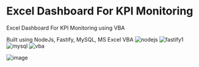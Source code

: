 # Excel Dashboard For KPI Monitoring
Excel Dashboard For KPI Monitoring using VBA

Built using NodeJs, Fastify, MySQL, MS Excel VBA  ![nodejs](![png-clipart-node-js-express-js-javascript-redis-mean-node-js-angle-text](https://github.com/anungma/Excel-Dashboard-For-KPI-Monitoring/assets/82875299/5a60b751-9b24-4510-a167-4fbf58e42138)
)  ![fastify1](https://user-images.githubusercontent.com/82875299/153992686-5e8903f0-b132-4dec-8177-1720dabbfd26.png)
  ![mysql](https://user-images.githubusercontent.com/82875299/153736001-ce1f7f84-8763-4616-b9a6-fb73023c50a9.jpg)  ![vba](https://user-images.githubusercontent.com/82875299/153984559-89fbe7ab-c5f9-437b-bff8-4928c73d1b5a.png)




![image](https://user-images.githubusercontent.com/82875299/153979681-8b527bee-f44f-4ace-9d86-2fd2359ed523.png)
